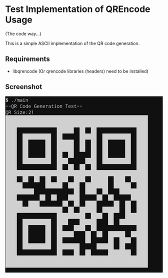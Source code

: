# Test Implementation of QREncode Usage

(The code way...)

This is a simple ASCII implementation of the QR code generation.

## Requirements

* libqrencode (Or qrencode libraries (headers) need to be installed)

## Screenshot

![Screenshot](screenshot.jpg)
